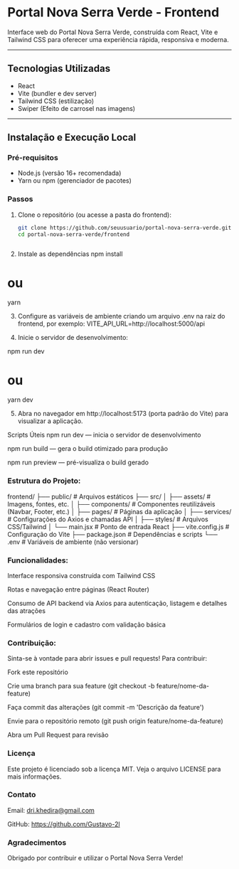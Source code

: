 # Portal Nova Serra Verde - Frontend

Interface web do Portal Nova Serra Verde, construída com React, Vite e Tailwind CSS para oferecer uma experiência rápida, responsiva e moderna.

---

## Tecnologias Utilizadas

- React  
- Vite (bundler e dev server)  
- Tailwind CSS (estilização)  
- Swiper (Efeito de carrosel nas imagens)

---

## Instalação e Execução Local

### Pré-requisitos

- Node.js (versão 16+ recomendada)  
- Yarn ou npm (gerenciador de pacotes)

### Passos

1. Clone o repositório (ou acesse a pasta do frontend):  
   ```bash
   git clone https://github.com/seuusuario/portal-nova-serra-verde.git
   cd portal-nova-serra-verde/frontend



2. Instale as dependências
npm install
# ou
yarn

3. Configure as variáveis de ambiente criando um arquivo .env na raiz do frontend, por exemplo:
VITE_API_URL=http://localhost:5000/api

4. Inicie o servidor de desenvolvimento:


npm run dev
# ou
yarn dev

5. Abra no navegador em http://localhost:5173 (porta padrão do Vite) para visualizar a aplicação.

Scripts Úteis
npm run dev — inicia o servidor de desenvolvimento

npm run build — gera o build otimizado para produção

npm run preview — pré-visualiza o build gerado

### Estrutura do Projeto:

frontend/
├── public/          # Arquivos estáticos
├── src/
│   ├── assets/      # Imagens, fontes, etc.
│   ├── components/  # Componentes reutilizáveis (Navbar, Footer, etc.)
│   ├── pages/       # Páginas da aplicação
│   ├── services/    # Configurações do Axios e chamadas API
│   ├── styles/      # Arquivos CSS/Tailwind
│   └── main.jsx     # Ponto de entrada React
├── vite.config.js   # Configuração do Vite
├── package.json     # Dependências e scripts
└── .env             # Variáveis de ambiente (não versionar)


### Funcionalidades:
Interface responsiva construída com Tailwind CSS

Rotas e navegação entre páginas (React Router)

Consumo de API backend via Axios para autenticação, listagem e detalhes das atrações

Formulários de login e cadastro com validação básica


### Contribuição:
Sinta-se à vontade para abrir issues e pull requests!
Para contribuir:

Fork este repositório

Crie uma branch para sua feature (git checkout -b feature/nome-da-feature)

Faça commit das alterações (git commit -m 'Descrição da feature')

Envie para o repositório remoto (git push origin feature/nome-da-feature)

Abra um Pull Request para revisão

### Licença
Este projeto é licenciado sob a licença MIT. Veja o arquivo LICENSE para mais informações.

### Contato
Email: dri.khedira@gmail.com

GitHub: https://github.com/Gustavo-2l

### Agradecimentos
Obrigado por contribuir e utilizar o Portal Nova Serra Verde!



